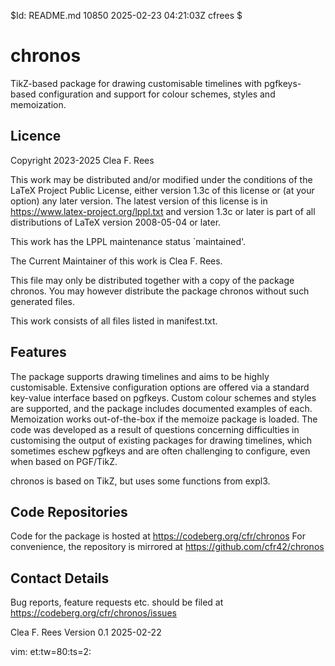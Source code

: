 $Id: README.md 10850 2025-02-23 04:21:03Z cfrees $

# chronos

TikZ-based package for drawing customisable timelines with pgfkeys-based configuration and support for colour schemes, styles and memoization.

## Licence

Copyright 2023-2025 Clea F. Rees

This work may be distributed and/or modified under the
conditions of the LaTeX Project Public License, either version 1.3c
of this license or (at your option) any later version.
The latest version of this license is in
https://www.latex-project.org/lppl.txt
and version 1.3c or later is part of all distributions of LaTeX
version 2008-05-04 or later.

This work has the LPPL maintenance status `maintained'.

The Current Maintainer of this work is Clea F. Rees.

This file may only be distributed together with a copy of the package
chronos. You may however distribute the package chronos without
such generated files.

This work consists of all files listed in manifest.txt.

## Features

The package supports drawing timelines and aims to be highly customisable. 
Extensive configuration options are offered via a standard key-value interface 
based on pgfkeys. Custom colour schemes and styles are supported, and the 
package includes documented examples of each. Memoization works out-of-the-box 
if the memoize package is loaded. The code was developed as a result of 
questions concerning difficulties in customising the output of existing packages 
for drawing timelines, which sometimes eschew pgfkeys and are often challenging 
to configure, even when based on PGF/TikZ.

chronos is based on TikZ, but uses some functions from expl3.

## Code Repositories

Code for the package is hosted at 
  https://codeberg.org/cfr/chronos
For convenience, the repository is mirrored at
  https://github.com/cfr42/chronos

## Contact Details

Bug reports, feature requests etc. should be filed at
  https://codeberg.org/cfr/chronos/issues


Clea F. Rees
Version 0.1
2025-02-22

vim: et:tw=80:ts=2:
